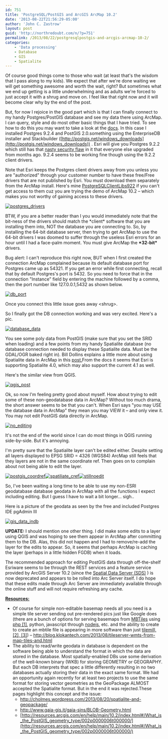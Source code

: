 ```yaml
---
id: 751
title: 'PostgreSQL/PostGIS and ArcGIS ArcMap 10.2'
date: '2013-08-22T21:56:29-05:00'
author: 'John C. Zastrow'
layout: post
guid: 'http://northredoubt.com/n/?p=751'
permalink: /2013/08/22/postgresqlpostgis-and-arcgis-arcmap-10-2/
categories:
    - 'Data processing'
    - Database
    - GIS
    - Spatialite
---
```


Of course good things come to those who wait (at least that's the wisdom that I pass along to my kids). We expect that after we're done waiting we will get something awesome and worth the wait, right? But sometimes what we end up getting is a little underwhelming and as adults we're forced to just accept it with a shrug and move on. I feel like that right now and it will become clear why by the end of the post.

But, for now I rejoice in the good part which is that I can finally connect to my handy Postgres/PostGIS database and see my data there using ArcMap. I can query, style and do most other basic things that I have tried. To see how to do this you may want to take a look at the [docs](http://resources.arcgis.com/en/help/main/10.2/index.html#/A_quick_tour_of_geodatabases_in_PostgreSQL/002p000000pt000000/). In this case I installed Postgres 9.2.4 and PostGIS 2.0.something using the EnterpriseDB installer and Stackbuilder ([http://postgis.net/windows_downloads](http://postgis.net/windows_downloads)) . Esri will give you Postgres 9.2.2 which still has that [nasty security flaw](http://www.postgresql.org/support/security/faq/2013-04-04/) in it that everyone else upgraded from months ago. 9.2.4 seems to be working fine though using the 9.2.2 client drivers.

Note that Esri keeps the Postgres client drivers away from you unless you are "authorized" through your customer number to have these free/Free drivers that are not published by Esri. You must download them separately from the ArcMap install. Here's mine [PostgreSQLClientLibs922](https://raw.githubusercontent.com/johnzastrow/johnzastrow.github.io/master/assets/uploads/2013/08/PostgreSQLClientLibs922.zip) if you can't get access to them cuz you are trying the demo of ArcMap 10.2 – which makes you not worthy of gaining access to these drivers.

[![postgres_drivers](https://raw.githubusercontent.com/johnzastrow/johnzastrow.github.io/master/assets/uploads/2013/08/postgres_drivers-300x163.png)](https://raw.githubusercontent.com/johnzastrow/johnzastrow.github.io/master/assets/uploads/2013/08/postgres_drivers.png)

BTW, if you are a better reader than I you would immediately note that the bit-ness of the drivers should match the \*client\* software that you are installing them into, NOT the database you are connecting to. So, by installing the 64-bit database server, then trying to get ArcMap to use the 64-bit drivers I was doomed to suffer through the useless Esri errors for an hour until I had a face-palm moment. You must give ArcMap the **\*32-bit\*** drivers.

Bug alert: I can't reproduce this right now, BUT when I first created the connection ArcMap complained because its default database port for Postgres came up as 54321. If you get an error while first connecting, recall that by default Postgres's port is 5432. So you need to force that in the connection "Instance" field by entering the machine followed by a comma, then the port number like 127.0.0.1,5432 as shown below.

[![db_port](https://raw.githubusercontent.com/johnzastrow/johnzastrow.github.io/master/assets/uploads/2013/08/db_port-300x211.png)](https://raw.githubusercontent.com/johnzastrow/johnzastrow.github.io/master/assets/uploads/2013/08/db_port.png)

Once you connect this little issue goes away &lt;shrug&gt;.

So I finally got the DB connection working and was very excited. Here's a pic.

[![database_data](https://raw.githubusercontent.com/johnzastrow/johnzastrow.github.io/master/assets/uploads/2013/08/database_data-300x201.png)](https://raw.githubusercontent.com/johnzastrow/johnzastrow.github.io/master/assets/uploads/2013/08/database_data.png)

You see some poly data from PostGIS (make sure that you set the SRID when loading) and a few points from my handy Spatialite database (no database connection needed to display these Spatialite data. Must be the GDAL/OGR baked right in). Bill Dollins explains a little more about using Spatialite data in ArcMap in this [post.](http://blog.geomusings.com/2013/08/07/spatialite-and-arcgis-10-dot-2/)From the docs it seems that Esri is supporting Spatialite 4.0, which may also support the current 4.1 as well.

Here's the similar view from QGIS.

[![qgis_post](https://raw.githubusercontent.com/johnzastrow/johnzastrow.github.io/master/assets/uploads/2013/08/qgis_post-300x191.png)](https://raw.githubusercontent.com/johnzastrow/johnzastrow.github.io/master/assets/uploads/2013/08/qgis_post.png)

Ok, so now I'm feeling pretty good about myself. How about trying to edit some of these non-geodatabase data in ArcMap? Without too much drama, the short answer seems to be that you can't. When Esri says "you may USE the database data in ArcMap" they mean you may VIEW it – and only view it. You may not edit PostGIS data directly in ArcMap.

[![no_editing](https://raw.githubusercontent.com/johnzastrow/johnzastrow.github.io/master/assets/uploads/2013/08/no_editing-300x100.png)](https://raw.githubusercontent.com/johnzastrow/johnzastrow.github.io/master/assets/uploads/2013/08/no_editing.png)

It's not the end of the world since I can do most things in QGIS running side-by-side. But it's annoying.

I'm pretty sure that the Spatialite layer can't be edited either. Despite setting all layers displayed to EPSG SRID = 4326 (WGS84) ArcMap still feels that they layers are not in the same coordinate ref. Then goes on to complain about not being able to edit the layer.

[![postgis_coordref](https://raw.githubusercontent.com/johnzastrow/johnzastrow.github.io/master/assets/uploads/2013/08/postgis_coordref-300x213.png)](https://raw.githubusercontent.com/johnzastrow/johnzastrow.github.io/master/assets/uploads/2013/08/postgis_coordref.png)[![spatiliate_cref](https://raw.githubusercontent.com/johnzastrow/johnzastrow.github.io/master/assets/uploads/2013/08/spatiliate_cref-300x230.png)](https://raw.githubusercontent.com/johnzastrow/johnzastrow.github.io/master/assets/uploads/2013/08/spatiliate_cref.png)[![stillnoedit](https://raw.githubusercontent.com/johnzastrow/johnzastrow.github.io/master/assets/uploads/2013/08/stillnoedit-300x78.png)](https://raw.githubusercontent.com/johnzastrow/johnzastrow.github.io/master/assets/uploads/2013/08/stillnoedit.png)

So, I've been waiting a long time to be able to use my non-ESRI geodatabase database geodata in ArcMap with all the functions I expect including editing. But I guess I have to wait a bit longer… sigh..

Here is a picture of the geodata as seen by the free and included Postgres IDE pgAdmin III

[![gis_data_indb](https://raw.githubusercontent.com/johnzastrow/johnzastrow.github.io/master/assets/uploads/2013/08/gis_data_indb-268x300.png)](https://raw.githubusercontent.com/johnzastrow/johnzastrow.github.io/master/assets/uploads/2013/08/gis_data_indb.png)

**UPDATE:** I should mention one other thing. I did make some edits to a layer using QGIS and was hoping to see them appear in ArcMap after committing them to the DB. Alas, this did not happen and I had to remove/re-add the layer for the edits to appear. So, it seems that perhaps ArcMap is caching the layer (perhaps in a little hidden FGDB) when it loads.

The recommended approach for editing PostGIS data through off-the-shelf Esriware seems to be through the REST services and a feature service provided by ArcGIS Server 10.2 (since the [Spatial Data Server (SDS)](http://resources.arcgis.com/en/help/main/10.1/index.html#//01sq00000005000000) ) is now deprecated and appears to be rolled into Arc Server itself. I do hope that these edits made through Arc Server are immediately available through the online stuff and will not require refreshing any cache.

**<span style="text-decoration: underline;">Resources:</span>**

- Of course for simple non-editable basemap needs all you need is a simple tile server sending out pre-rendered pics just like Google does (there are a bunch of options for serving basemaps from [MBTiles](http://www.mapbox.com/developers/mbtiles/) using [php ](http://projects.bryanmcbride.com/php-mbtiles-server/leaflet.html)[[1]](http://gis.stackexchange.com/questions/45465/reusing-cached-tiles-with-leaflet-mbtiles-and-mbtiles-php), python, javascript through [nodejs](http://fuzzytolerance.info/blog/screencast-26-simple-mbtiles-server-in-node/http://), etc. and the ability to create to create an mbtile file is appearing in more software than just [tilemill, ](http://fuzzytolerance.info/blog/automating-tile-generation-with-tilemill/http://)[[2], ](http://fuzzytolerance.info/blog/screencast-11-a-quick-run-through-tilemill/)[[3]](http://fuzzytolerance.info/blog/screencast-16-tilemill-part-iii-all-done/)) – <http://blog.klokantech.com/2013/08/tileserver-wmts-from-map-tiles-and.html>
- The ability to read/write geodata in database is dependent on the software being able to understand the format in which the data are stored in the database. Most spatially-enabled DBs use some derivation of the well-known binary (WKB) for storing GEOMETRY or GEOGRAPHY. But each DB interprets that spec a little differently resulting in no two databases actually storing their data in the exact same format. We had an opportunity again recently for at least two projects to use the same format for storing vector geometries as the GeoPackage ALMOST accepted the Spatialite format. But in the end it was rejected.These pages highlight this concept and the issue: 
    - <http://cholmes.wordpress.com/2013/08/20/spatialite-and-geopackage/>
    - <http://www.gaia-gis.it/gaia-sins/BLOB-Geometry.html>
    - [http://resources.arcgis.com/en/help/main/10.2/index.html#/What_is_the_PostGIS_geometry_type/002p0000006t000000/](http://resources.arcgis.com/en/help/main/10.2/index.html#/What_is_the_PostGIS_geometry_type/002p0000006t000000/)